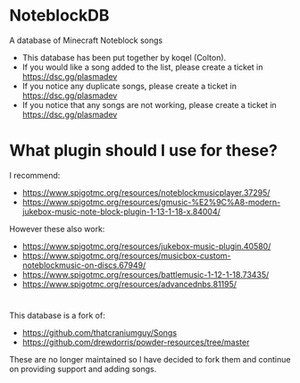 # NoteblockDB
A database of Minecraft Noteblock songs 

* This database has been put together by koqel (Colton).
* If you would like a song added to the list, please create a ticket in https://dsc.gg/plasmadev
* If you notice any duplicate songs, please create a ticket in https://dsc.gg/plasmadev
* If you notice that any songs are not working, please create a ticket in https://dsc.gg/plasmadev

# What plugin should I use for these?
I recommend:
* https://www.spigotmc.org/resources/noteblockmusicplayer.37295/
* https://www.spigotmc.org/resources/gmusic-%E2%9C%A8-modern-jukebox-music-note-block-plugin-1-13-1-18-x.84004/

However these also work:
* https://www.spigotmc.org/resources/jukebox-music-plugin.40580/
* https://www.spigotmc.org/resources/musicbox-custom-noteblockmusic-on-discs.67949/
* https://www.spigotmc.org/resources/battlemusic-1-12-1-18.73435/
* https://www.spigotmc.org/resources/advancednbs.81195/



#
This database is a fork of:
* https://github.com/thatcraniumguy/Songs
* https://github.com/drewdorris/powder-resources/tree/master

These are no longer maintained so I have decided to fork them and continue on providing support and adding songs. 
